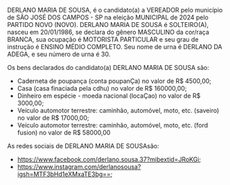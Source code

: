 DERLANO MARIA DE SOUSA, é o candidato(a) a VEREADOR pelo município de SÃO JOSÉ DOS CAMPOS - SP na eleição MUNICIPAL de 2024 pelo PARTIDO NOVO (NOVO). DERLANO MARIA DE SOUSA é SOLTEIRO(A), nasceu em 20/01/1986, se declara do gênero MASCULINO da cor/raça BRANCA, sua ocupação é MOTORISTA PARTICULAR e seu grau de instrução é ENSINO MÉDIO COMPLETO. Seu nome de urna é DERLANO DA ADEGA, e seu número de urna é 30.

Os bens declarados do candidato(a) DERLANO MARIA DE SOUSA são: 
- Caderneta de poupança (conta poupanÇa) no valor de R$ 4500,00;
- Casa (casa finaciada pela cdhu) no valor de R$ 160000,00;
- Dinheiro em espécie - moeda nacional (locaÇao) no valor de R$ 3000,00;
- Veículo automotor terrestre: caminhão, automóvel, moto, etc. (saveiro) no valor de R$ 17000,00;
- Veículo automotor terrestre: caminhão, automóvel, moto, etc. (ford fusion) no valor de R$ 58000,00

As redes sociais de DERLANO MARIA DE SOUSAsão:
- https://www.facebook.com/derlano.sousa.37?mibextid=JRoKGi;
- https://www.instagram.com/derlanosousa?igsh=MTF3bHd1eXMxaTE3bg==;